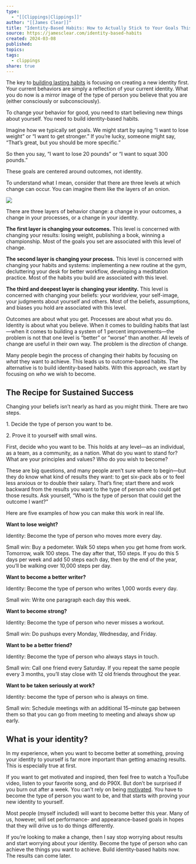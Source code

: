 ```yaml
---
type:
  - "[[Clippings|Clippings]]"
author: "[[James Clear]]"
title: "Identity-Based Habits: How to Actually Stick to Your Goals This Year"
source: https://jamesclear.com/identity-based-habits
created: 2024-03-08
published: 
topics: 
tags:
  - clippings
share: true
---
```


The key to [building lasting habits](https://jamesclear.com/habits) is focusing on creating a new identity first. Your current behaviors are simply a reflection of your current identity. What you do now is a mirror image of the type of person you believe that you are (either consciously or subconsciously).

To change your behavior for good, you need to start believing new things about yourself. You need to build identity-based habits.

Imagine how we typically set goals. We might start by saying “I want to lose weight” or “I want to get stronger.” If you’re lucky, someone might say, “That’s great, but you should be more specific.”

So then you say, “I want to lose 20 pounds” or “I want to squat 300 pounds.”

These goals are centered around outcomes, not identity.

To understand what I mean, consider that there are three levels at which change can occur. You can imagine them like the layers of an onion.

![](https://jamesclear.com/wp-content/uploads/2012/12/Layers-of-behavior-change.png)

There are three layers of behavior change: a change in your outcomes, a change in your processes, or a change in your identity.

**The first layer is changing your outcomes.** This level is concerned with changing your results: losing weight, publishing a book, winning a championship. Most of the goals you set are associated with this level of change.

**The second layer is changing your process.** This level is concerned with changing your habits and systems: implementing a new routine at the gym, decluttering your desk for better workflow, developing a meditation practice. Most of the habits you build are associated with this level.

**The third and deepest layer is changing your identity.** This level is concerned with changing your beliefs: your worldview, your self-image, your judgments about yourself and others. Most of the beliefs, assumptions, and biases you hold are associated with this level.

Outcomes are about what you get. Processes are about what you do. Identity is about what you believe. When it comes to building habits that last—when it comes to building a system of 1 percent improvements—the problem is not that one level is “better” or “worse” than another. All levels of change are useful in their own way. The problem is the *direction* of change.

Many people begin the process of changing their habits by focusing on *what* they want to achieve. This leads us to outcome-based habits. The alternative is to build identity-based habits. With this approach, we start by focusing on *who* we wish to become.

## The Recipe for Sustained Success

Changing your beliefs isn’t nearly as hard as you might think. There are two steps.

1\. Decide the type of person you want to be.

2\. Prove it to yourself with small wins.

First, decide who you want to be. This holds at any level—as an individual, as a team, as a community, as a nation. What do you want to stand for? What are your principles and values? Who do you wish to become?

These are big questions, and many people aren’t sure where to begin—but they do know what kind of results they want: to get six-pack abs or to feel less anxious or to double their salary. That’s fine; start there and work backward from the results you want to the type of person who could get those results. Ask yourself, “Who is the type of person that could get the outcome I want?”

Here are five examples of how you can make this work in real life.

**Want to lose weight?**

Identity: Become the type of person who moves more every day.

Small win: Buy a pedometer. Walk 50 steps when you get home from work. Tomorrow, walk 100 steps. The day after that, 150 steps. If you do this 5 days per week and add 50 steps each day, then by the end of the year, you’ll be walking over 10,000 steps per day.

**Want to become a better writer?**

Identity: Become the type of person who writes 1,000 words every day.

Small win: Write one paragraph each day this week.

**Want to become strong?**

Identity: Become the type of person who never misses a workout.

Small win: Do pushups every Monday, Wednesday, and Friday.

**Want to be a better friend?**

Identity: Become the type of person who always stays in touch.

Small win: Call one friend every Saturday. If you repeat the same people every 3 months, you’ll stay close with 12 old friends throughout the year.

**Want to be taken seriously at work?**

Identity: become the type of person who is always on time.

Small win: Schedule meetings with an additional 15–minute gap between them so that you can go from meeting to meeting and always show up early.

## What is your identity?

In my experience, when you want to become better at something, proving your identity to yourself is far more important than getting amazing results. This is especially true at first.

If you want to get motivated and inspired, then feel free to watch a YouTube video, listen to your favorite song, and do P90X. But don’t be surprised if you burn out after a week. You can’t rely on being [motivated](https://jamesclear.com/motivation). You have to become the type of person you want to be, and that starts with proving your new identity to yourself.

Most people (myself included) will want to become better this year. Many of us, however, will set performance- and appearance-based goals in hopes that they will drive us to do things differently.

If you’re looking to make a change, then I say stop worrying about results and start worrying about your identity. Become the type of person who can achieve the things you want to achieve. Build identity-based habits now. The results can come later.